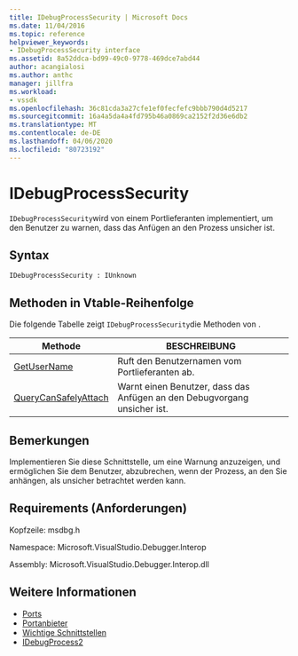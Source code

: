 ```yaml
---
title: IDebugProcessSecurity | Microsoft Docs
ms.date: 11/04/2016
ms.topic: reference
helpviewer_keywords:
- IDebugProcessSecurity interface
ms.assetid: 8a52ddca-bd99-49c0-9778-469dce7abd44
author: acangialosi
ms.author: anthc
manager: jillfra
ms.workload:
- vssdk
ms.openlocfilehash: 36c81cda3a27cfe1ef0fecfefc9bbb790d4d5217
ms.sourcegitcommit: 16a4a5da4a4fd795b46a0869ca2152f2d36e6db2
ms.translationtype: MT
ms.contentlocale: de-DE
ms.lasthandoff: 04/06/2020
ms.locfileid: "80723192"
---
```

# <a name="idebugprocesssecurity"></a>IDebugProcessSecurity
`IDebugProcessSecurity`wird von einem Portlieferanten implementiert, um den Benutzer zu warnen, dass das Anfügen an den Prozess unsicher ist.

## <a name="syntax"></a>Syntax

```
IDebugProcessSecurity : IUnknown
```

## <a name="methods-in-vtable-order"></a>Methoden in Vtable-Reihenfolge
 Die folgende Tabelle zeigt `IDebugProcessSecurity`die Methoden von .

|Methode|BESCHREIBUNG|
|------------|-----------------|
|[GetUserName](../../../extensibility/debugger/reference/idebugprocesssecurity-getusername.md)|Ruft den Benutzernamen vom Portlieferanten ab.|
|[QueryCanSafelyAttach](../../../extensibility/debugger/reference/idebugprocesssecurity-querycansafelyattach.md)|Warnt einen Benutzer, dass das Anfügen an den Debugvorgang unsicher ist.|

## <a name="remarks"></a>Bemerkungen
 Implementieren Sie diese Schnittstelle, um eine Warnung anzuzeigen, und ermöglichen Sie dem Benutzer, abzubrechen, wenn der Prozess, an den Sie anhängen, als unsicher betrachtet werden kann.

## <a name="requirements"></a>Requirements (Anforderungen)
 Kopfzeile: msdbg.h

 Namespace: Microsoft.VisualStudio.Debugger.Interop

 Assembly: Microsoft.VisualStudio.Debugger.Interop.dll

## <a name="see-also"></a>Weitere Informationen
- [Ports](../../../extensibility/debugger/ports.md)
- [Portanbieter](../../../extensibility/debugger/port-suppliers.md)
- [Wichtige Schnittstellen](../../../extensibility/debugger/reference/core-interfaces.md)
- [IDebugProcess2](../../../extensibility/debugger/reference/idebugprocess2.md)
